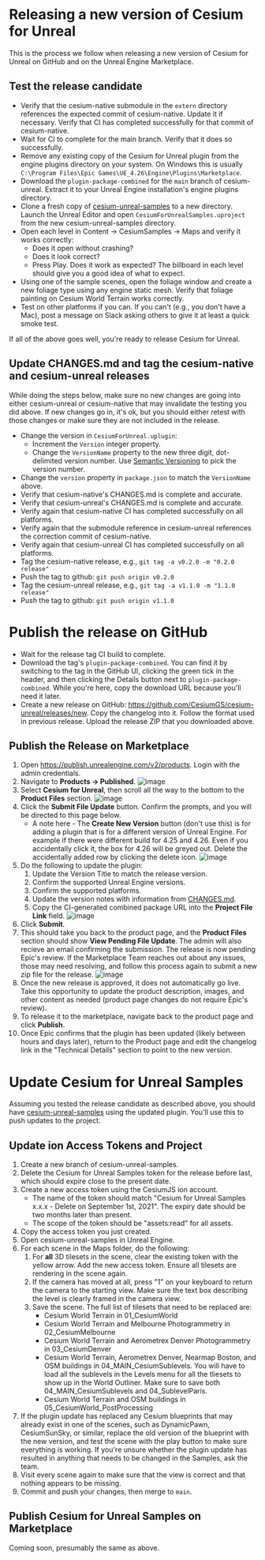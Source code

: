 # Releasing a new version of Cesium for Unreal

This is the process we follow when releasing a new version of Cesium for Unreal on GitHub and on the Unreal Engine Marketplace.

## Test the release candidate

* Verify that the cesium-native submodule in the `extern` directory references the expected commit of cesium-native. Update it if necessary. Verify that CI has completed successfully for that commit of cesium-native.
* Wait for CI to complete for the main branch. Verify that it does so successfully.
* Remove any existing copy of the Cesium for Unreal plugin from the engine plugins directory on your system. On Windows this is usually `C:\Program Files\Epic Games\UE_4.26\Engine\Plugins\Marketplace`.
* Download the `plugin-package-combined` for the `main` branch of cesium-unreal. Extract it to your Unreal Engine installation's engine plugins directory. 
* Clone a fresh copy of [cesium-unreal-samples](https://github.com/CesiumGS/cesium-unreal-samples) to a new directory. Launch the Unreal Editor and open `CesiumForUnrealSamples.uproject` from the new cesium-unreal-samples directory.
* Open each level in Content -> CesiumSamples -> Maps and verify it works correctly:
  * Does it open without crashing?
  * Does it look correct?
  * Press Play. Does it work as expected? The billboard in each level should give you a good idea of what to expect.
* Using one of the sample scenes, open the foliage window and create a new foliage type using any engine static mesh. Verify that foliage painting on Cesium World Terrain works correctly.
* Test on other platforms if you can. If you can't (e.g., you don't have a Mac), post a message on Slack asking others to give it at least a quick smoke test.

If all of the above goes well, you're ready to release Cesium for Unreal.

## Update CHANGES.md and tag the cesium-native and cesium-unreal releases

While doing the steps below, make sure no new changes are going into either cesium-unreal or cesium-native that may invalidate the testing you did above. If new changes go in, it's ok, but you should either retest with those changes or make sure they are not included in the release.

* Change the version in `CesiumForUnreal.uplugin`:
  * Increment the `Version` integer property.
  * Change the `VersionName` property to the new three digit, dot-delimited version number. Use [Semantic Versioning](https://semver.org/) to pick the version number.
* Change the `version` property in `package.json` to match the `VersionName` above.
* Verify that cesium-native's CHANGES.md is complete and accurate.
* Verify that cesium-unreal's CHANGES.md is complete and accurate.
* Verify again that cesium-native CI has completed successfully on all platforms.
* Verify again that the submodule reference in cesium-unreal references the correction commit of cesium-native.
* Verify again that cesium-unreal CI has completed successfully on all platforms.
* Tag the cesium-native release, e.g., `git tag -a v0.2.0 -m "0.2.0 release"`
* Push the tag to github: `git push origin v0.2.0`
* Tag the cesium-unreal release, e.g., `git tag -a v1.1.0 -m "1.1.0 release"`
* Push the tag to github: `git push origin v1.1.0`

# Publish the release on GitHub

* Wait for the release tag CI build to complete.
* Download the tag's `plugin-package-combined`. You can find it by switching to the tag in the GitHub UI, clicking the green tick in the header, and then clicking the Details button next to `plugin-package-combined`. While you're here, copy the download URL because you'll need it later.
* Create a new release on GitHub: https://github.com/CesiumGS/cesium-unreal/releases/new. Copy the changelog into it. Follow the format used in previous release. Upload the release ZIP that you downloaded above.

## Publish the Release on Marketplace

1. Open https://publish.unrealengine.com/v2/products. Login with the admin credentials.
2. Navigate to **Products -> Published**.
    ![image](https://user-images.githubusercontent.com/2288659/115271431-58b68180-a10b-11eb-9819-a0bb10c54714.png)
3. Select **Cesium for Unreal**, then scroll all the way to the bottom to the **Product Files** section.
    ![image](https://user-images.githubusercontent.com/2288659/115271629-86032f80-a10b-11eb-9e60-9d838e3a1aec.png)
4. Click the **Submit File Update** button. Confirm the prompts, and you will be directed to this page below.
    * A note here - The **Create New Version** button (don't use this) is for adding a plugin that is for a different version of Unreal Engine. For example if there were different build for 4.25 and 4.26. Even if you accidentally click it, the box for 4.26 will be greyed out. Delete the accidentally added row by clicking the delete icon.
    ![image](https://user-images.githubusercontent.com/2288659/115272156-16417480-a10c-11eb-8b8b-eddbbc3854d6.png)
5. Do the following to update the plugin:
    1. Update the Version Title to match the release version.
    2. Confirm the supported Unreal Engine versions.
    3. Confirm the supported platforms.
    4. Update the version notes with information from [CHANGES.md](https://github.com/CesiumGS/cesium-unreal/blob/main/CHANGES.md).
    5. Copy the CI-generated combined package URL into the **Project File Link** field.
        ![image](https://user-images.githubusercontent.com/2288659/115272024-f0b46b00-a10b-11eb-98ec-c01e40b5e3fb.png)
6. Click **Submit**.
7. This should take you back to the product page, and the **Product Files** section should show **View Pending File Update**. The admin will also recieve an email confirming the submission. The release is now pending Epic's review. If the Marketplace Team reaches out about any issues, those may need resolving, and follow this process again to submit a new zip file for the release.
   ![image](https://user-images.githubusercontent.com/2288659/115330453-140a0500-a162-11eb-95f4-fd7e3f3312b0.png)
8. Once the new release is approved, it does not automatically go live. Take this opportunity to update the product description, images, and other content as needed (product page changes do not require Epic's review).
9. To release it to the marketplace, navigate back to the product page and click **Publish**.
10. Once Epic confirms that the plugin has been updated (likely between hours and days later), return to the Product page and edit the changelog link in the "Technical Details" section to point to the new version.


# Update Cesium for Unreal Samples

Assuming you tested the release candidate as described above, you should have [cesium-unreal-samples](https://github.com/CesiumGS/cesium-unreal-samples) using the updated plugin. You'll use this to push updates to the project.

## Update ion Access Tokens and Project

1. Create a new branch of cesium-unreal-samples. 
2. Delete the Cesium for Unreal Samples token for the release before last, which should expire close to the present date.
3. Create a new access token using the CesiumJS ion account. 
   * The name of the token should match "Cesium for Unreal Samples x.x.x - Delete on September 1st, 2021". The expiry date should be two months later than present. 
   * The scope of the token should be "assets:read" for all assets.
4. Copy the access token you just created. 
5. Open cesium-unreal-samples in Unreal Engine.
6. For each scene in the Maps folder, do the following:
   1. For **all** 3D tilesets in the scene, clear the existing token with the yellow arrow. Add the new access token. Ensure all tilesets are rendering in the scene again.
   2. If the camera has moved at all, press "1" on your keyboard to return the camera to the starting view. Make sure the text box describing the level is clearly framed in the camera view.
   3. Save the scene.
The full list of tilesets that need to be replaced are:
      * Cesium World Terrain in 01_CesiumWorld
      * Cesium World Terrain and Melbourne Photogrammetry in 02_CesiumMelbourne
      * Cesium World Terrain and Aerometrex Denver Photogrammetry in 03_CesiumDenver
      * Cesium World Terrain, Aerometrex Denver, Nearmap Boston, and OSM buildings in 04_MAIN_CesiumSublevels. You will have to load all the sublevels in the Levels menu for all the tliesets to show up in the World Outliner. Make sure to save both 04_MAIN_CesiumSublevels and 04_SublevelParis. 
      * Cesium World Terrain and OSM buildings in 05_CesiumWorld_PostProcessing
7. If the plugin update has replaced any Cesium blueprints that may already exist in one of the scenes, such as DynamicPawn, CesiumSunSky, or similar, replace the old version of the blueprint with the new version, and test the scene with the play button to make sure everything is working. If you're unsure whether the plugin update has resulted in anything that needs to be changed in the Samples, ask the team. 
8. Visit every scene again to make sure that the view is correct and that nothing appears to be missing. 
9. Commit and push your changes, then merge to `main`.

## Publish Cesium for Unreal Samples on Marketplace
Coming soon, presumably the same as above.
